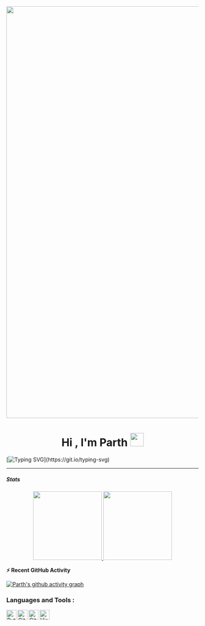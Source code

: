 <div>
    <img src="https://cdn.discordapp.com/attachments/1060959617905074177/1066561939884478615/ezgif-5-0a7566ac3c.gif" width="1080" >
</div>
<h1 align="center">Hi , I'm Parth <img src="https://media.giphy.com/media/TEnXkcsHrP4YedChhA/giphy.gif" width="35"></h1>
<p align="center">



[![Typing SVG](https://readme-typing-svg.demolab.com?font=Fira+Code&weight=500&size=34&duration=1000&pause=1000&color=1BF700&background=000000&center=true&vCenter=true&width=1000&height=100&lines=Started+with+batch+files+;Shifted+to+Cyber+Security+;Was+a+skid+back+then;Moved+to+threat+protection;Learnt+Python;Learnt+logic;Polished+Maths;And+here+I+am+experimenting+with;AI+and+ML+frameworks.)](https://git.io/typing-svg)


---
<h5>Stats</h5>
<p align="center">
<a href="https://github.com/halfstackpgr">
  <img height="180em" src="https://github-readme-stats-eight-theta.vercel.app/api?username=halfstackpgr&show_icons=true&theme=algolia&include_all_commits=true&count_private=true"/>
  <img height="180em" src="https://github-readme-stats-eight-theta.vercel.app/api/top-langs/?username=halfstackpgr&layout=compact&langs_count=8&theme=algolia&include_all_commits=true&count_private=true"/>
</a>
</p>



<summary><b>⚡ Recent GitHub Activity</b></summary>

[![Parth's github activity graph](https://github-readme-activity-graph.cyclic.app/graph?username=halfstackpgr&theme=dracula)](https://github.com/halfstackpgr)



### Languages and Tools : 

[<img align="left" alt="Python" width="26px" src="https://skillicons.dev/icons?i=python" />](https://python.org)
[<img align="left" alt="Git" width="26px" src="https://skillicons.dev/icons?i=git" />](https://git-scm.com)
[<img align="left" alt="GitHub" width="26px" src="https://cdn4.iconfinder.com/data/icons/socialcones/508/Github-128.png" />](https://github.com)
[<img align="left" alt="Visual Studio Code" width="26px" src="https://skillicons.dev/icons?i=vscode" />](https://code.visualstudio.com)
<br />
<br />
